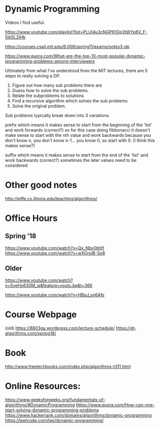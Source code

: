 # Dynamic Programming
Videos I find useful.

https://www.youtube.com/playlist?list=PLUl4u3cNGP61Oq3tWYp6V_F-5jb5L2iHb

https://courses.csail.mit.edu/6.006/spring11/exams/notes3-dp

https://www.quora.com/What-are-the-top-10-most-popular-dynamic-programming-problems-among-interviewers

Ultimately from what I've understood from the MIT lectures, there are 5 steps to really solving a DP.

1. Figure out how many sub problems there are
2. Guess how to solve the sub problems.
3. Relate the subproblems to solutions
4. Find a recursive algorithm which solves the sub problems
5. Solve the original problem.

Sub problems typically break down into 3 variations.

prefix which means it makes sense to start from the beginning of the 'list' and work forwards (correct?)
   so for this case doing fibbonacci it doesn't make sense to start with the nth value and work backwards because
   you don't know n, you don't know n-1... you know 0, so start with 0. (I think this makes sense?)
   
suffix which means it makes sense to start from the end of the 'list' and work backwards (correct?)
   sometimes the later values need to be considered 

# Other good notes
http://jeffe.cs.illinois.edu/teaching/algorithms/

# Office Hours
## Spring '18
https://www.youtube.com/watch?v=Qx_Nbv0bhfI
https://www.youtube.com/watch?v=wXGrolB-So8

## Older
https://www.youtube.com/watch?v=SyeHo630M_w&feature=youtu.be&t=366

https://www.youtube.com/watch?v=HBqJ_vn6Afs

# Course Webpage
(old) https://8803ga.wordpress.com/lecture-schedule/
https://gt-algorithms.com/spring18/

# Book
http://www.freetechbooks.com/index.php/algorithms-t311.html

# Online Resources:
https://www.geeksforgeeks.org/fundamentals-of-algorithms/#DynamicProgramming
https://www.quora.com/How-can-one-start-solving-dynamic-programming-problems
https://www.hackerrank.com/domains/algorithms/dynamic-programming
https://leetcode.com/tag/dynamic-programming/
